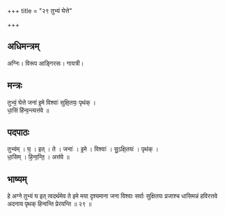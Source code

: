 +++
title = "२९ तुभ्यं घेत्ते"

+++
## अधिमन्त्रम्
अग्निः। विरूप आङ्गिरसः। गायत्री।

## मन्त्रः
तुभ्यं॒ घेत्ते जना॑ इ॒मे विश्वाः॑ सुक्षि॒तयः॒ पृथ॑क् ।  
धा॒सिं हि॑न्व॒न्त्यत्त॑वे ॥

## पदपाठः
तुभ्य॑म् । घ॒ । इत् । ते । जनाः॑ । इ॒मे । विश्वाः॑ । सु॒ऽक्षि॒तयः॑ । पृथ॑क् ।  
धा॒सिम् । हि॒न्व॒न्ति॒ । अत्त॑वे ॥

## भाष्यम्
हे अग्ने तुभ्यं घ इत् त्वदर्थमेव ते इमे मया दृश्यमाना जना विश्वाः सर्वाः सुक्षितयः प्रजाश्च धासिमन्नं हविरत्तवे अदनाय पृथक् हिन्वन्ति प्रेरयन्ति ॥ २९ ॥